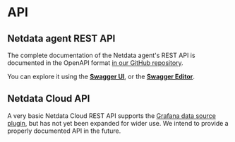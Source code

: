 # API

## Netdata agent REST API

The complete documentation of the Netdata agent's REST API is documented in the OpenAPI format [in our GitHub repository](https://raw.githubusercontent.com/netdata/netdata/master/src/web/api/netdata-swagger.yaml). 

You can explore it using the **[Swagger UI](https://learn.netdata.cloud/api)**, or the **[Swagger Editor](https://editor.swagger.io/?url=https://raw.githubusercontent.com/netdata/netdata/master/src/web/api/netdata-swagger.yaml)**.

## Netdata Cloud API

A very basic Netdata Cloud REST API supports the [Grafana data source plugin](https://github.com/netdata/netdata-grafana-datasource-plugin/blob/master/README.md), 
but has not yet been expanded for wider use. We intend to provide a properly documented API in the future.
